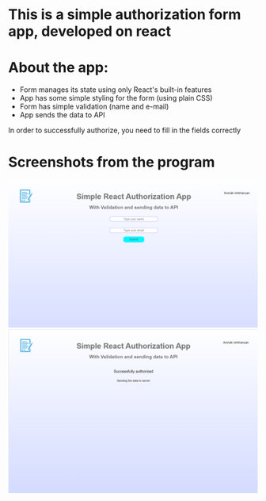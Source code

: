 # This is a simple authorization form app, developed on react

# About the app:
- Form manages its state using only React's built-in features
- App has some simple styling for the form (using plain CSS)
- Form has simple validation (name and e-mail)
- App sends the data to API

In order to successfully authorize, you need to fill in the fields correctly

# Screenshots from the program

![image1](https://github.com/arshak0/react-form/blob/main/public/screenshots%20from%20app/Screenshot_1.png)
![image2](https://github.com/arshak0/react-form/blob/main/public/screenshots%20from%20app/Screenshot_2.png)

